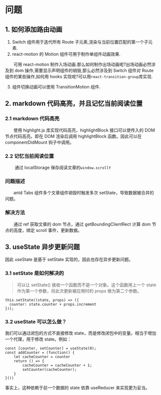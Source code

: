 # 问题

## 1. 如何添加路由动画

1. Switch 组件用于迭代所有 Route 子元素,渲染与当前位置匹配的第一个子元素.
2. react-motion 的 Motion 组件可用于制作单组件动画效果.

&emsp;&emsp;可用 react-motion 制作入场动画.那么如何制作出场动画呢?出场动画必然涉及到 dom 操作,需要显示声明组件的销毁,那么必然涉及到 Switch 组件对 Route 组件的某些操作,如何用 hooks 实现呢?可以用`react-transition-group`库实现.

3. 组件切换动画可以使用 TransitionMotion 组件.

## 2. markdown 代码高亮，并且记忆当前阅读位置

### 2.1 markdown 代码高亮

&emsp;&emsp;使用 highlight.js 库实现代码高亮，highlightBlock 接口可以使传入的 DOM 节点代码高亮。即在 DOM 渲染后调用 highlightBlock 函数。因此可以在 componentDidMount 钩子中调用。

### 2.2 记忆当前阅读位置

&emsp;&emsp; 通过 localStorage 保存阅读文章的`window.scrollY`

### 问题描述

&emsp;&emsp;antd Tabs 组件多个文章组件销毁时触发多次 setState，导致数据被合并的问题。

### 解决方法

&emsp;&emsp;通过 ref 获取文章的 dom 节点，通过 getBoundingClientRect 计算 dom 节点的高度，绑定 scroll 事件，更新数据。

## 3. useState 异步更新问题

因此 useState 是基于 setState 实现的，因此也存在异步更新问题。

### 3.1 setState 是如何解决的

> 可以让 setState() 接收一个函数而不是一个对象。这个函数用上一个 state 作为第一个参数，将此次更新被应用时的 props 做为第二个参数。

```
this.setState((state, props) => ({
  counter: state.counter + props.increment
}));
```

### 3.2 useState 可以怎么做？

我们可以通过闭包的方式不直接修改 state，而是修改闭包中的变量。相当于增加一个代理，用于修改 state。例如：

```
const [counter, setCounter] = useState(0);
const addCounter = (function() {
    let cacheCounter = counter
    return () => {
        cacheCounter = cacheCounter + 1;
        setCounter(cacheCounter);
    }
}())
```

事实上，这种依赖于前一个数据的 state 依靠 useReducer 来实现更为妥当。
